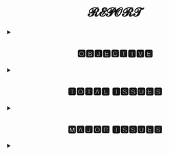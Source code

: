 <h1 align="center">𝓡𝓔𝓟𝓞𝓡𝓣</h1>
<details>
<summary><h2 align="center">🅾🅱🅹🅴🅲🆃🅸🆅🅴</h2></summary>
Weekly Status Report Etransport [17/05/2021-21/05/2021]
</details>
<details>
<summary><h2 align="center">🆃🅾🆃🅰🅻 🅸🆂🆂🆄🅴🆂</h2></summary>
<h3>𝒯𝑜𝓉𝒶𝓁 𝐼𝓈𝓈𝓊𝑒𝓈 𝑅𝑒𝓅𝑜𝓇𝓉𝑒𝒹 :</h3>

``` 
- Total 141 issues are reported this week.
- On Wednesday[19/05/2021] 35 issues reported 
- On Thursday[20/05/2021] 25 issues reported.
- On Friday[21/05/2021] 37 issues reported.
```
</details>

<details>
<summary><h2 align="center">🅼🅰🅹🅾🆁 🅸🆂🆂🆄🅴🆂</h2></summary>
<h3>  Major issues reported this week are: :</h3>
  
- U01 partition on Vahan server 10.246.40.132
- High memory utilization on vahan staging server 10.248.93.47
- ITMS server 10.246.115.132 down on Thursday 
- Tomcat port 81 critical 
</details>

<details>
<summary><h2 align="center"🆁🅴🅿🅴🅰🆃🅴🅳 🅸🆂🆂🆄🅴🆂</h2></summary>
<h3>  Repeated issues reported this week are: :</h3>

```
  Memory & CPU utilization issues on Datalake Servers.
```
- 10.246.40.239
- 10.246.40.228
- 10.246.40.229
- 10.246.40.159

```
  Memory Utilization on ITMS Servers:
```
  
- 10.249.115.133
- 10.249.115.132
<details>



